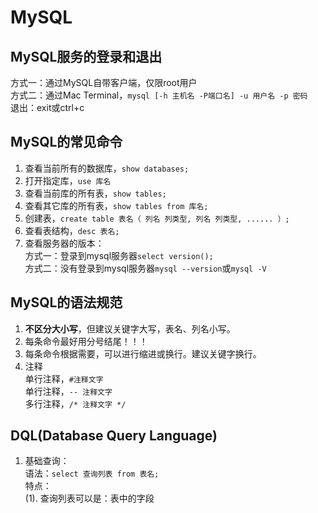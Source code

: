 # MySQL
## MySQL服务的登录和退出
方式一：通过MySQL自带客户端，仅限root用户  
方式二：通过Mac Terminal，`mysql [-h 主机名 -P端口名] -u 用户名 -p 密码`  
退出：exit或ctrl+c
## MySQL的常见命令
1. 查看当前所有的数据库，`show databases;`
2. 打开指定库，`use 库名`
3. 查看当前库的所有表，`show tables;`
4. 查看其它库的所有表，`show tables from 库名;`
5. 创建表，`create table 表名（
    列名 列类型,
    列名 列类型,
    ......
    ）;`
6. 查看表结构，`desc 表名;`
7. 查看服务器的版本：  
方式一：登录到mysql服务器`select version();`  
方式二：没有登录到mysql服务器`mysql --version`或`mysql -V`  
## MySQL的语法规范
1. **不区分大小写**，但建议关键字大写，表名、列名小写。
2. 每条命令最好用分号结尾！！！
3. 每条命令根据需要，可以进行缩进或换行。建议关键字换行。
4. 注释  
单行注释，`#注释文字`  
单行注释，`-- 注释文字`  
多行注释，`/* 注释文字 */`
## DQL(Database Query Language)
1. 基础查询：  
语法：`select 查询列表 from 表名;`  
特点：  
(1). 查询列表可以是：表中的字段
